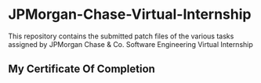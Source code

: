 # JPMorgan-Chase-Virtual-Internship
This repository contains the submitted patch files of the various tasks assigned by JPMorgan Chase & Co. Software Engineering Virtual Internship

## My Certificate Of Completion
